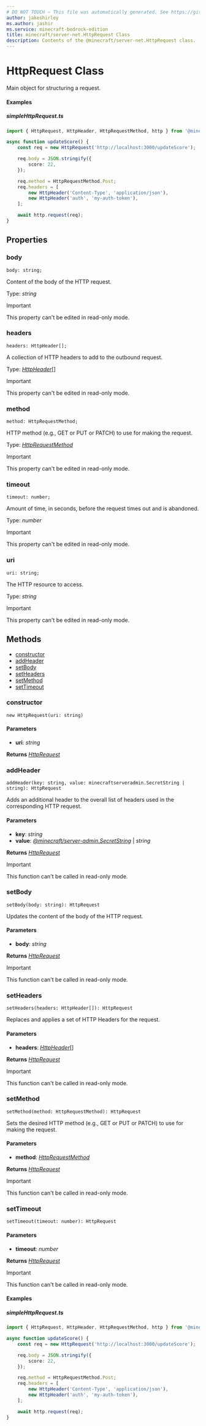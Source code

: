 ```yaml
---
# DO NOT TOUCH — This file was automatically generated. See https://github.com/mojang/minecraftapidocsgenerator to modify descriptions, examples, etc.
author: jakeshirley
ms.author: jashir
ms.service: minecraft-bedrock-edition
title: minecraft/server-net.HttpRequest Class
description: Contents of the @minecraft/server-net.HttpRequest class.
---
```

# HttpRequest Class

Main object for structuring a request.

#### Examples
##### ***simpleHttpRequest.ts***
```typescript
import { HttpRequest, HttpHeader, HttpRequestMethod, http } from '@minecraft/server-net';

async function updateScore() {
    const req = new HttpRequest('http://localhost:3000/updateScore');

    req.body = JSON.stringify({
        score: 22,
    });

    req.method = HttpRequestMethod.Post;
    req.headers = [
        new HttpHeader('Content-Type', 'application/json'),
        new HttpHeader('auth', 'my-auth-token'),
    ];

    await http.request(req);
}
```

## Properties

### **body**
`body: string;`

Content of the body of the HTTP request.

Type: *string*
  
> [!IMPORTANT]
> This property can't be edited in read-only mode.

### **headers**
`headers: HttpHeader[];`

A collection of HTTP headers to add to the outbound request.

Type: [*HttpHeader*](HttpHeader.md)[]
  
> [!IMPORTANT]
> This property can't be edited in read-only mode.

### **method**
`method: HttpRequestMethod;`

HTTP method (e.g., GET or PUT or PATCH) to use for making the request.

Type: [*HttpRequestMethod*](HttpRequestMethod.md)
  
> [!IMPORTANT]
> This property can't be edited in read-only mode.

### **timeout**
`timeout: number;`

Amount of time, in seconds, before the request times out and is abandoned.

Type: *number*
  
> [!IMPORTANT]
> This property can't be edited in read-only mode.

### **uri**
`uri: string;`

The HTTP resource to access.

Type: *string*
  
> [!IMPORTANT]
> This property can't be edited in read-only mode.

## Methods
- [constructor](#constructor)
- [addHeader](#addheader)
- [setBody](#setbody)
- [setHeaders](#setheaders)
- [setMethod](#setmethod)
- [setTimeout](#settimeout)

### **constructor**
`
new HttpRequest(uri: string)
`

#### **Parameters**
- **uri**: *string*

**Returns** [*HttpRequest*](HttpRequest.md)

### **addHeader**
`
addHeader(key: string, value: minecraftserveradmin.SecretString | string): HttpRequest
`

Adds an additional header to the overall list of headers used in the corresponding HTTP request.

#### **Parameters**
- **key**: *string*
- **value**: [*@minecraft/server-admin.SecretString*](../../minecraft/server-admin/SecretString.md) | *string*

**Returns** [*HttpRequest*](HttpRequest.md)

> [!IMPORTANT]
> This function can't be called in read-only mode.

### **setBody**
`
setBody(body: string): HttpRequest
`

Updates the content of the body of the HTTP request.

#### **Parameters**
- **body**: *string*

**Returns** [*HttpRequest*](HttpRequest.md)

> [!IMPORTANT]
> This function can't be called in read-only mode.

### **setHeaders**
`
setHeaders(headers: HttpHeader[]): HttpRequest
`

Replaces and applies a set of HTTP Headers for the request.

#### **Parameters**
- **headers**: [*HttpHeader*](HttpHeader.md)[]

**Returns** [*HttpRequest*](HttpRequest.md)

> [!IMPORTANT]
> This function can't be called in read-only mode.

### **setMethod**
`
setMethod(method: HttpRequestMethod): HttpRequest
`

Sets the desired HTTP method (e.g., GET or PUT or PATCH) to use for making the request.

#### **Parameters**
- **method**: [*HttpRequestMethod*](HttpRequestMethod.md)

**Returns** [*HttpRequest*](HttpRequest.md)

> [!IMPORTANT]
> This function can't be called in read-only mode.

### **setTimeout**
`
setTimeout(timeout: number): HttpRequest
`

#### **Parameters**
- **timeout**: *number*

**Returns** [*HttpRequest*](HttpRequest.md)

> [!IMPORTANT]
> This function can't be called in read-only mode.

#### Examples
##### ***simpleHttpRequest.ts***
```typescript
import { HttpRequest, HttpHeader, HttpRequestMethod, http } from '@minecraft/server-net';

async function updateScore() {
    const req = new HttpRequest('http://localhost:3000/updateScore');

    req.body = JSON.stringify({
        score: 22,
    });

    req.method = HttpRequestMethod.Post;
    req.headers = [
        new HttpHeader('Content-Type', 'application/json'),
        new HttpHeader('auth', 'my-auth-token'),
    ];

    await http.request(req);
}
```
